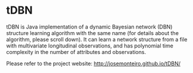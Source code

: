 tDBN
=====

tDBN is Java implementation of a dynamic Bayesian network (DBN) structure learning algorithm with the same name (for details about the algorithm, please scroll down). It can learn a network structure from a file with multivariate longitudinal observations, and has polynomial time complexity in the number of attributes and observations.

Please refer to the project website:
http://josemonteiro.github.io/tDBN/